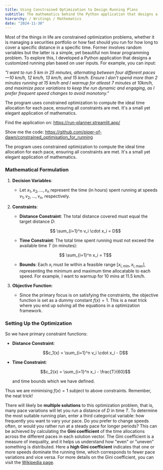 ```yaml
---
title: Using Constrained Optimization to Design Running Plans
subtitle: The mathematics behind the Python application that designs a customized running plan based on user inputs
hierarchy: / Writings / Mathematics
date: "2024-11-30"
---
```

Most of the things in life are constrained optimization  problems, whether it is managing a securities portfolio or how fast should you run for how long to cover a specific distance in a specific time. Former involves random variables but the latter is a simple, yet beautiful non linear programming problem. To explore this, I developed a Python application that designs a customized running plan based on user inputs. For example, you can input:  

_"I want to run 5 km in 25 minutes, alternating between four different paces—10 km/h, 12 km/h, 13 km/h, and 15 km/h. Ensure I don't spend more than 2 minutes running at 15 km/h and I warmup for atleast 7 minutes at 10km/h, and maximize pace variations to keep the run dynamic and engaging, as I prefer frequent speed changes to avoid monotony."_

The program uses constrained optimization to compute the ideal time allocation for each pace, ensuring all constraints are met. It's a small yet elegant application of mathematics.

Find the application on:
https://run-planner.streamlit.app/

Show me the code:
https://github.com/piper-of-dawn/constrained_optimisation_for_running

The program uses constrained optimization to compute the ideal time allocation for each pace, ensuring all constraints are met. It's a small yet elegant application of mathematics.
### **Mathematical Formulation**

1. **Decision Variables**:  
   - Let $x_1, x_2, \ldots, x_n$ represent the time (in hours) spent running at speeds $v_1, v_2, \ldots, v_n$, respectively.
2. **Constraints**:  
   - **Distance Constraint**: The total distance covered must equal the target distance $D$:       
   ```math
     \sum_{i=1}^n v_i \cdot x_i = D
     ```  
   - **Time Constraint**: The total time spent running must not exceed the available time $T$ (in minutes):      
    ```math
     \sum_{i=1}^n x_i = T
     ```
    - **Bounds**: Each $x_i$ must lie within a feasible range $[x_{i,\text{min}}, x_{i,\text{max}}]$, representing the minimum and maximum time allocatable to each speed. For example, I want to warmup for 10 mins at 11.5 km/h.
	  
3. **Objective Function**:    
    - Since the primary focus is on satisfying the constraints, the objective function is set as a dummy constant $f(x)=1$. This is a neat trick where you end up solving all the equations in a optimization framework.

### Setting Up the Optimization

So we have primary constraint functions:
- **Distance Constraint**:  
  ```math
  c_1(x) = \sum_{i=1}^n v_i \cdot x_i - D
  ```
- **Time Constraint**:    
  ```math
  c_2(x) = \sum_{i=1}^n x_i - \frac{T}{60}
  ```
  and time bounds which we have defined. 

Thus we are minimising $f(x) = 1$ subject to above constraints. Remember, the neat trick!

There will likely be **multiple solutions** to this optimization problem, that is, many pace variations will let you run a distance of $D$ in time $T$. To determine the most suitable running plan, enter a third categorical variable: how frequently you want to vary your pace. Do you prefer to change speeds often, or would you rather run at a steady pace for longer periods? 
This can be achieved by calculating the **Gini coefficient** of the time allocations across the different paces in each solution vector. The Gini coefficient is a measure of inequality, and it helps us understand how "even" or "uneven" something is distributed. Here a **high Gini coefficient** indicates that one or more speeds dominate the running time, which corresponds to fewer pace variations and vice versa. For more details on the Gini coefficient, you can visit the [Wikipedia page](https://en.wikipedia.org/wiki/Gini_coefficient).


